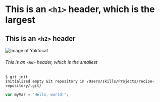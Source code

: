 # This is an `<h1>` header, which is the largest

## This is an `<h2>` header
![Image of Yaktocat](https://octodex.github.com/images/yaktocat.png)
###### This is an `<h6>` header, which is the smallest
```
$ git init
Initialized empty Git repository in /Users/skills/Projects/recipe-repository/.git/
```
``` javascript
var myVar = "Hello, world!";
```
